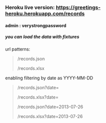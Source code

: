 ### Heroku live version: https://greetings-heroku.herokuapp.com/records
#### admin : verystrongpassword

##### you can load the data with fixtures

url patterns:
>
>/records.json
>
>/records.xlsx
>
enabling filtering by date as YYYY-MM-DD
>
>/records.json?date=<ISO FORMAT>
>
>/records.xlsx?date=<ISO FORMAT>
>
>/records.json?date=2013-07-26
>
>/records.xlsx?date=2013-07-26
